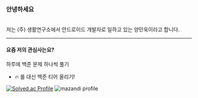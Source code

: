 ### 안녕하세요
<br/>
저는 (주) 생활연구소에서 안드로이드 개발자로 일하고 있는 양민욱이라고 합니다.
<br/>

---
#### 요즘 저의 관심사는요?
하루에 백준 문제 하나씩 풀기
- :fire: 롤 대신 백준 티어 올리기!

[![Solved.ac Profile](https://mazassumnida.wtf/api/v2/generate_badge?boj=jaeryo)](https://solved.ac/jaeryo/)
![mazandi profile](http://mazandi.herokuapp.com/api?handle=jaeryo)
